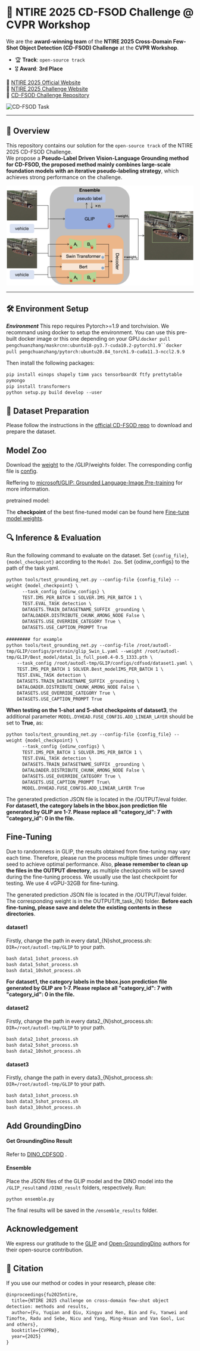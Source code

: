 # 🥇 NTIRE 2025 CD-FSOD Challenge @ CVPR Workshop

We are the **award-winning team** of the **NTIRE 2025 Cross-Domain Few-Shot Object Detection (CD-FSOD) Challenge** at the **CVPR Workshop**.

- 🏆 **Track**: `open-source track`
- 🎖️ **Award**: **3rd Place**

🔗 [NTIRE 2025 Official Website](https://cvlai.net/ntire/2025/)  
🔗 [NTIRE 2025 Challenge Website](https://codalab.lisn.upsaclay.fr/competitions/21851)  
🔗 [CD-FSOD Challenge Repository](https://github.com/lovelyqian/NTIRE2025_CDFSOD)

![CD-FSOD Task](https://upload-images.jianshu.io/upload_images/9933353-3d7be0d924bd4270.png?imageMogr2/auto-orient/strip%7CimageView2/2/w/1240)


---

## 🧠 Overview

This repository contains our solution for the `open-source track` of the NTIRE 2025 CD-FSOD Challenge.  
We propose a **Pseudo-Label Driven Vision-Language Grounding method for CD-FSOD, the proposed method mainly combines large-scale foundation models with an iterative pseudo-labeling strategy**, which achieves strong performance on the challenge. 

![Overview](demo.jpg)

---

## 🛠️ Environment Setup

***Environment*** This repo requires Pytorch>=1.9 and torchvision. We recommand using docker to setup the environment. You can use this pre-built docker image or this one depending on your GPU.`docker pull pengchuanzhang/maskrcnn:ubuntu18-py3.7-cuda10.2-pytorch1.9``docker pull pengchuanzhang/pytorch:ubuntu20.04_torch1.9-cuda11.3-nccl2.9.9`

Then install the following packages:

```
pip install einops shapely timm yacs tensorboardX ftfy prettytable pymongo
pip install transformers 
python setup.py build develop --user
```


## 📂 Dataset Preparation
Please follow the instructions in the [official CD-FSOD repo](https://github.com/lovelyqian/NTIRE2025_CDFSOD) to download and prepare the dataset.

## Model Zoo

Download the [weight](https://huggingface.co/GLIPModel/GLIP/blob/main/glip_large_model.pth) to the /GLIP/weights folder. The corresponding config file is [config](configs/pretrain/glip_Swin_L.yaml).

Reffering to [microsoft/GLIP: Grounded Language-Image Pre-training](https://github.com/microsoft/GLIP) for more information.

pretrained model: 

The **checkpoint** of the best fine-tuned model can be found here [Fine-tune model weights](https://huggingface.co/ZHENYU99/CDFSOD/tree/main).


## 🔍 Inference & Evaluation

Run the following command to evaluate on the dataset. Set `{config_file}`, `{model_checkpoint}` according to the `Model Zoo`. Set {odinw_configs} to the path of the task yaml.

```
python tools/test_grounding_net.py --config-file {config_file} --weight {model_checkpoint} \
      --task_config {odinw_configs} \
      TEST.IMS_PER_BATCH 1 SOLVER.IMS_PER_BATCH 1 \
      TEST.EVAL_TASK detection \
      DATASETS.TRAIN_DATASETNAME_SUFFIX _grounding \
      DATALOADER.DISTRIBUTE_CHUNK_AMONG_NODE False \
      DATASETS.USE_OVERRIDE_CATEGORY True \
      DATASETS.USE_CAPTION_PROMPT True
      
######### for example
python tools/test_grounding_net.py --config-file /root/autodl-tmp/GLIP/configs/pretrain/glip_Swin_L.yaml --weight /root/autodl-tmp/GLIP/Best_model/data1_1s_full_pse0.4-0.5_1333.pth \
    --task_config /root/autodl-tmp/GLIP/configs/cdfsod/dataset1.yaml \
    TEST.IMS_PER_BATCH 1 SOLVER.Best_modelIMS_PER_BATCH 1 \
    TEST.EVAL_TASK detection \
    DATASETS.TRAIN_DATASETNAME_SUFFIX _grounding \
    DATALOADER.DISTRIBUTE_CHUNK_AMONG_NODE False \
    DATASETS.USE_OVERRIDE_CATEGORY True \
    DATASETS.USE_CAPTION_PROMPT True
```

**When testing on the 1-shot and 5-shot checkpoints of dataset3**, the additional parameter `MODEL.DYHEAD.FUSE_CONFIG.ADD_LINEAR_LAYER` should be set to **True**, as:

```
python tools/test_grounding_net.py --config-file {config_file} --weight {model_checkpoint} \
      --task_config {odinw_configs} \
      TEST.IMS_PER_BATCH 1 SOLVER.IMS_PER_BATCH 1 \
      TEST.EVAL_TASK detection \
      DATASETS.TRAIN_DATASETNAME_SUFFIX _grounding \
      DATALOADER.DISTRIBUTE_CHUNK_AMONG_NODE False \
      DATASETS.USE_OVERRIDE_CATEGORY True \
      DATASETS.USE_CAPTION_PROMPT True\
      MODEL.DYHEAD.FUSE_CONFIG.ADD_LINEAR_LAYER True
```

The generated prediction JSON file is located in the /OUTPUT/eval folder. **For dataset1, the category labels in the bbox.json prediction file generated by GLIP are 1-7. Please replace all "category_id": 7 with "category_id": 0 in the file.**

## Fine-Tuning

Due to randomness in GLIP, the results obtained from fine-tuning may vary each time. Therefore, please run the process multiple times under different seed to achieve optimal performance. Also, **please remember to clean up the files in the OUTPUT directory**, as multiple checkpoints will be saved during the fine-tuning process. We usually use the last checkpoint for testing. We use 4 vGPU-32GB for fine-tuning.


The generated prediction JSON file is located in the /OUTPUT/eval folder. The corresponding weight is in the OUTPUT/ft_task_{N} folder. **Before each fine-tuning, please save and delete the existing contents in these directories**.



#### dataset1

Firstly, change the path in every data1_{N}shot_process.sh: ` DIR=/root/autodl-tmp/GLIP`  to your path.

```
bash data1_1shot_process.sh
bash data1_5shot_process.sh
bash data1_10shot_process.sh
```

**For dataset1, the category labels in the bbox.json prediction file generated by GLIP are 1-7. Please replace all "category_id": 7 with "category_id": 0 in the file.**

#### dataset2

Firstly, change the path in every data2_{N}shot_process.sh: ` DIR=/root/autodl-tmp/GLIP`  to your path.

```
bash data2_1shot_process.sh
bash data2_5shot_process.sh
bash data2_10shot_process.sh
```

#### dataset3

Firstly, change the path in every data3_{N}shot_process.sh: ` DIR=/root/autodl-tmp/GLIP`  to your path.

```
bash data3_1shot_process.sh
bash data3_5shot_process.sh
bash data3_10shot_process.sh
```

## Add GroundingDino

#### Get GroundingDino Result

Refer to [DINO_CDFSOD](https://github.com/Pumpkinder/CDFSOD.git)  .

#### Ensemble

Place the JSON files of the GLIP model and the DINO model into the `/GLIP_result`and `/DINO_result` folders, respectively. Run:

```
python ensemble.py
```

The final results will be saved in the `/ensemble_results` folder.

## Acknowledgement

We express our gratitude to the [GLIP](https://github.com/microsoft/GLIP) and [Open-GroundingDino](https://github.com/longzw1997/Open-GroundingDino) authors for their open-source contribution.

## 📄 Citation
If you use our method or codes in your research, please cite:
```
@inproceedings{fu2025ntire, 
  title={NTIRE 2025 challenge on cross-domain few-shot object detection: methods and results,
  author={Fu, Yuqian and Qiu, Xingyu and Ren, Bin and Fu, Yanwei and Timofte, Radu and Sebe, Nicu and Yang, Ming-Hsuan and Van Gool, Luc and others},
  booktitle={CVPRW},
  year={2025}
}
```





